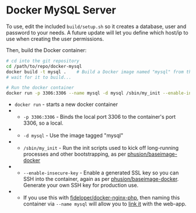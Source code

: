 # Docker MySQL Server

To use, edit the included `build/setup.sh` so it creates a database, user and password to your needs. A future update will let you define which host/ip to use when creating the user permissions.

Then, build the Docker container:

```bash
# cd into the git repository
cd /path/to/repo/docker-mysql
docker build -t mysql .    # Build a Docker image named "mysql" from this location "."
# wait for it to build...

# Run the docker container
docker run -p 3306:3306 --name mysql -d mysql /sbin/my_init --enable-insecure-key # Give container a name in case it's linked to another app container
```

* `docker run` - starts a new docker container
* * `-p 3306:3306` - Binds the local port 3306 to the container's port 3306, so a local.
* * `-d mysql` - Use the image tagged "mysql"
* * `/sbin/my_init` - Run the init scripts used to kick off long-running processes and other bootstrapping, as per [phusion/baseimage-docker](https://github.com/phusion/baseimage-docker)
* * `--enable-insecure-key` - Enable a generated SSL key so you can SSH into the container, again as per [phusion/baseimage-docker](https://github.com/phusion/baseimage-docker). Generate your own SSH key for production use.
* * If you use this with [fideloper/docker-nginx-php](https://github.com/fideloper/docker-nginx-php), then naming this container via `--name mysql` will allow you to [link it](http://docs.docker.io/en/latest/use/working_with_links_names/) with the web-app.
